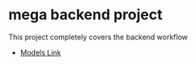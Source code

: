 # mega backend project

This project completely covers the backend workflow

- [Models Link](https://app.eraser.io/workspace/YtPqZ1VogxGy1jzIDkzj)